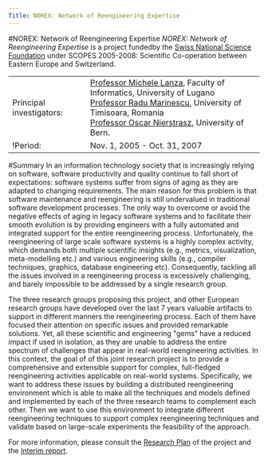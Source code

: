 ```yaml
---
Title: NOREX: Network of Reengineering Expertise
---
```

#NOREX: Network of Reengineering Expertise
*NOREX: Network of Reengineering Expertise* is a project fundedby the [Swiss National Science Foundation](http://www.snf.ch/) under SCOPES 2005-2008: Scientific Co-operation between Eastern Europe and Switzerland.

| | |
|---|---|
|Principal investigators:|[Professor Michele Lanza](http://www.inf.unisi.ch/faculty/lanza/), Faculty of Informatics, University of Lugano <br/> [Professor Radu Marinescu](http://www.cs.utt.ro/~radum/), University of Timisoara, Romania <br/> [Professor Oscar Nierstrasz](http://www.iam.unibe.ch/~oscar/), University of Bern.
|!Period:|Nov. 1, 2005 - Oct. 31, 2007
 
#Summary
In an information technology society that is increasingly relying on software, software productivity and quality continue to fall short of expectations: software systems suffer from signs of aging as they are adapted to changing requirements. The main reason for this problem is that software maintenance and reengineering is still undervalued in traditional software development processes. The only way to overcome or avoid the negative effects of aging in legacy software systems and to facilitate their smooth evolution is by providing engineers with a fully automated and integrated support for the entire reengineering process. Unfortunately, the reengineering of large scale software systems is a highly complex activity, which demands both multiple scientific insights (e.g., metrics, visualization, meta-modelling etc.) and various engineering skills (e.g., compiler techniques, graphics, database engineering etc). Consequently, tackling all the issues involved in a reengineering process is excessively challenging, and barely impossible to be addressed by a single research group.

 

The three research groups proposing this project, and other European research groups have developed over the last 7 years valuable artifacts to support in different manners the reengineering process. Each of them have focused their attention on specific issues and provided remarkable solutions. Yet, all these scientific and engineering "gems" have a reduced impact if used in isolation, as they are unable to address the entire spectrum of challenges that appear in real-world reengineering activities. In this context, the goal of of this joint research project is to provide a comprehensive and extensible support for complex, full-fledged reengineering activities applicable on real-world systems. Specifically, we want to address these issues by building a distributed reengineering environment which is able to make all the techniques and models defined and implemented by each of the three research teams to complement each other. Then we want to use this environment to integrate different reengineering techniques to support complex reengineering techniques and validate based on large-scale experiments the feasibility of the approach.

For more information, please consult the [Research Plan](%assets_url%/download/projectreports/norex-proposal.pdf) of the project and the [Interim report](%assets_url%/download/projectreports/norex-interim.pdf).
